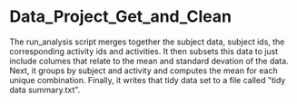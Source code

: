 # Data_Project_Get_and_Clean
The run_analysis script merges together the subject data, subject ids, the corresponding
activity ids and activities. It then subsets this data to just include columes that relate
to the mean and standard devation of the data. Next, it groups by subject and activity and 
computes the mean for each unique combination. Finally, it writes that tidy data set to 
a file called "tidy data summary.txt". 
